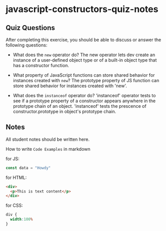 # javascript-constructors-quiz-notes

## Quiz Questions

After completing this exercise, you should be able to discuss or answer the following questions:

- What does the `new` operator do?
The new operator lets dev create an instance of a user-defined object type or of a built-in object type that has a constructor function.

- What property of JavaScript functions can store shared behavior for instances created with `new`?
The prototype property of JS function can store shared behavior for instances created with 'new'.

- What does the `instanceof` operator do?
'instanceof' operator tests to see if a prototype property of a constructor appears anywhere in the prototype chain of an object.
'instanceof' tests the prescence of constructor.prototype in object's prototype chain.

## Notes

All student notes should be written here.


How to write `Code Examples` in markdown

for JS:
```javascript
const data = "Howdy"
```

for HTML:
```html
<div>
  <p>This is text content</p>
</div>
```

for CSS:
```css
div {
  width:100%
}
```
